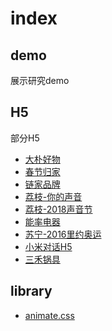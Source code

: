 # index
## demo
展示研究demo

## H5
部分H5
- [大朴好物](https://test.linkroutes.com/h5/dapu/)
- [春节归家](https://test.linkroutes.com/h5/home)
- [链家品牌](https://test.linkroutes.com/h5/lianjia)
- [荔枝-你的声音](https://test.linkroutes.com/h5/lizhi-yourvoice)
- [荔枝-2018声音节](https://test.linkroutes.com/h5/lizhi2018-voicefes/home)
- [能率电器](https://test.linkroutes.com/h5/nenglv)
- [苏宁-2016里约奥运](https://test.linkroutes.com/h5/suning)
- [小米对话H5](https://test.linkroutes.com/h5/xiaomi)
- [三禾锅具](https://test.linkroutes.com/h5/sanhe)


## library
- [animate.css](https://test.linkroutes.com/lib/animate)